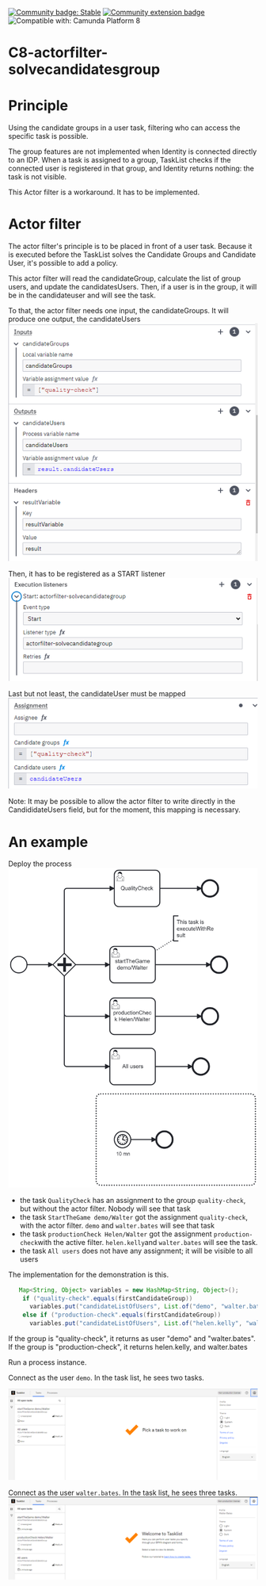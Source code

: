 
[![Community badge: Stable](https://img.shields.io/badge/Lifecycle-Stable-brightgreen)](https://github.com/Camunda-Community-Hub/community/blob/main/extension-lifecycle.md#stable-)
[![Community extension badge](https://img.shields.io/badge/Community%20Extension-An%20open%20source%20community%20maintained%20project-FF4700)](https://github.com/camunda-community-hub/community)
![Compatible with: Camunda Platform 8](https://img.shields.io/badge/Compatible%20with-Camunda%20Platform%208-0072Ce)


# C8-actorfilter-solvecandidatesgroup

# Principle

Using the candidate groups in a user task, filtering who can access the specific task is possible.

The group features are not implemented when Identity is connected directly to an IDP. When a task is assigned to a group,
TaskList checks if the connected user is registered in that group, and Identity returns nothing: the task is not visible.

This Actor filter is a workaround. It has to be implemented.

# Actor filter

The actor filter's principle is to be placed in front of a user task. Because it is executed before the TaskList solves the Candidate Groups and Candidate User, it's possible to add a policy.

This actor filter will read the candidateGroup, calculate the list of group users, and update the candidatesUsers.
Then, if a user is in the group, it will be in the candidateuser and will see the task.

To that, the actor filter needs one input, the candidateGroups. It will produce one output, the candidateUsers
![input-output.png](doc/input-output.png)

Then, it has to be registered as a START listener
![listener-start.png](doc/listener-start.png)

Last but not least, the candidateUser must be mapped
![assignement.png](doc%2Fassignement.png)


Note: It may be possible to allow the actor filter to write directly in the CandididateUsers field, but for the moment, this mapping is necessary.


# An example
Deploy the process
![ActorFilterCandidateGroup.png](doc/ActorFilterCandidateGroup.png)

* the task `QualityCheck` has an assignment to the group `quality-check`, but without the actor filter. Nobody will see that task
* the task `StartTheGame demo/Walter` got the assignment `quality-check`, with the actor filter. `demo` and `walter.bates` will see that task
* the task `productionCheck Helen/Walter` got the assignment `production-check`with the active filter. `helen.kelly`and `walter.bates` will see the task.
* the task `All users` does not have any assignment; it will be visible to all users


The implementation for the demonstration is this.

```java
   Map<String, Object> variables = new HashMap<String, Object>();
    if ("quality-check".equals(firstCandidateGroup))
      variables.put("candidateListOfUsers", List.of("demo", "walter.bates"));
    else if ("production-check".equals(firstCandidateGroup))
      variables.put("candidateListOfUsers", List.of("helen.kelly", "walter.bates"));
```
If the group is "quality-check", it returns as user "demo" and "walter.bates". If the group is "production-check", it returns helen.kelly, and walter.bates

Run a process instance.

Connect as the user `demo`. In the task list, he sees two tasks.

![Demo-user.png](doc/Demo-user.png)

Connect as the user `walter.bates`. In the task list, he sees three tasks.
![Demo-walter.png](doc/Demo-walter.png)
